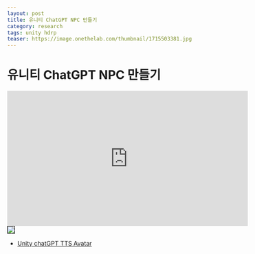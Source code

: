 ```yaml
---
layout: post
title: 유니티 ChatGPT NPC 만들기
category: research
tags: unity hdrp
teaser: https://image.onethelab.com/thumbnail/1715503381.jpg
---
```


# 유니티 ChatGPT NPC 만들기

<iframe width="560" height="315" src="https://www.youtube.com/embed/G-hPEn38UBA?si=iLTmF2CB_A72v64u" title="YouTube video player" frameborder="0" allow="accelerometer; autoplay; clipboard-write; encrypted-media; gyroscope; picture-in-picture; web-share" referrerpolicy="strict-origin-when-cross-origin" allowfullscreen></iframe>

<img style='border:solid 1px black;' src="https://image.onethelab.com/thumbnail/1715503381.jpg" />

* [Unity chatGPT TTS Avatar](/unity3d/2024/05/12/unity_chatGPT_TTS_Avatar.html)